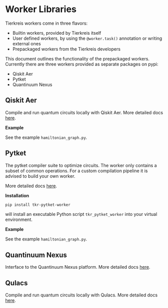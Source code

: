 # Worker Libraries

Tierkreis workers come in three flavors:

- Builtin workers, provided by Tierkreis itself
- User defined workers, by using the `@worker.task()` annotation or writing external ones
- Prepackaged workers from the Tierkreis developers

This document outlines the functionality of the prepackaged workers.
Currently there are three workers provided as separate packages on pypi:

- Qiskit Aer
- Pytket
- Quantinuum Nexus

## Qiskit Aer

Compile and run quantum circuits locally with Qiskit Aer.
More detailed docs [here](worker/aer_worker.md).

**Example**

See the example `hamiltonian_graph.py`.

## Pytket

The pytket compiler suite to optimize circuits.
The worker only contains a subset of common operations.
For a custom compilation pipeline it is advised to build your own worker.

More detailed docs [here](worker/pytket_worker.md).

**Installation**

```sh
pip install tkr-pytket-worker
```

will install an executable Python script `tkr_pytket_worker` into your virtual environment.

**Example**

See the example `hamiltonian_graph.py`.

## Quantinuum Nexus

Interface to the Quantinuum Nexus platform.
More detailed docs [here](worker/nexus_worker.md).

## Qulacs

Compile and run quantum circuits locally with Qulacs.
More detailed docs [here](worker/qulacs_worker.md).
